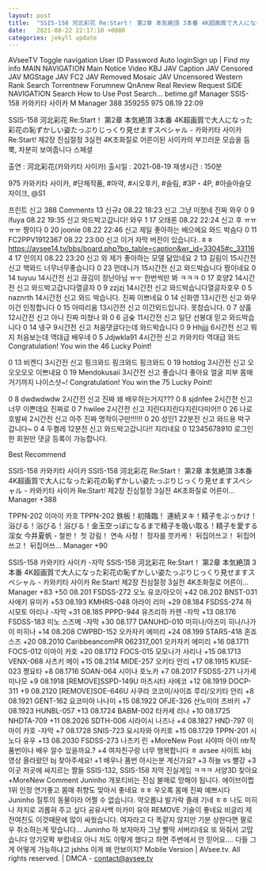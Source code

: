 ```yaml
---
layout: post
title:  "SSIS-158 河北彩花 Re:Start！ 第2章 本気絶頂 3本番 4K超画質で大人になった彩花の恥ずかしい姿たっぷりじっくり見せますスペシャル - 카와키타 사이카 Re:Start! 제2장 진심절정 3실전 4K초화질로 어른이된 사이카의 부끄러운 모습을 듬뿍, 차분히 보여줍니다 스페셜"
date:   2021-08-22 22:17:10 +0800
categories: jekyll update
---
```


AVseeTV
Toggle navigation
User ID
Password
  Auto loginSign up  |  Find my info
MAIN NAVIGATION
Main
Notice
Video
KBJ
JAV Caption
JAV Censored
JAV MGStage
JAV FC2
JAV Removed Mosaic
JAV Uncensored
Western
Rank
Search
Torrentnew
Forumnew
QnAnew
Real Review
Request
SIDE NAVIGATION
Search
How to Use
Post Search...
betime.gif
Manager SSIS-158 카와키타 사이카
M Manager   388   359255   975 08.19 22:09

SSIS-158 河北彩花 Re:Start！ 第2章 本気絶頂 3本番 4K超画質で大人になった彩花の恥ずかしい姿たっぷりじっくり見せますスペシャル - 카와키타 사이카 Re:Start! 제2장 진심절정 3실전 4K초화질로 어른이된 사이카의 부끄러운 모습을 듬뿍, 차분히 보여줍니다 스페셜


출연 : 河北彩花(카와키타 사이카)
출시일 : 2021-08-19
재생시간 : 150분

 
975
 카와키타 사이카, #단체작품, #마약, #시오후키, #슬림, #3P・4P, #아슬아슬모자이크, @S1

프린트 신고
 388 Comments
13 신규z  08.22 18:23  신고
그냥 미쳤네 진짜 와우
0
9 ifuya  08.22 19:35  신고
와드박고갑니다! 와우
1
17 오태론  08.22 22:24  신고
후 ㅠㅠㅠㅠ 짱이다
0
20 joonie  08.22 22:46  신고
제일 좋아하는 배으에요 와드 박슴다
0
11 FC2PPV1912367  08.22 23:00  신고
이거 자막 버전이 있습니다..ㅎㅎ
https://avsee14.tv/bbs/board.php?bo_table=caption&wr_id=33045#c_33116
4
17 인의지  08.22 23:20  신고
와 제가 좋아하는 모델 닮았네요
2
13 길림이  15시간전  신고
핵와드 너무너무좋습니다
0
23 먼데니가  15시간전  신고
와드박습니다 짱이네요
0
14 tuyuu  14시간전  신고
끊김이 장난아님 ㅠㅜ 한번씩만 봐 ㅋㅋㅋ
0
17 호양2  14시간전  신고
와드박고갑니다열글자
0
9 zzjzj  14시간전  신고
와드박습니다열글자호우
0
5 naznrth  14시간전  신고
와드 박습니다. 진짜 이쁘네요
0
14 신화영  13시간전  신고
와우 이건  인정합니다
0
15 아따리옴  13시간전  신고
이간외드입니다. 못참습니다.
0
7 상훌  12시간전  신고
아니 진짜 미쳤나 와
0
6 금숮  11시간전  신고
일단 선봉대 믿고 와드박습니다
0
14 넹구  9시간전  신고
처음댓글다는데 와드박습니다
0
9 Hhjjjj  6시간전  신고
뭐지 처음보는데 역대급 배우네
0
5 Jdjwkla91  4시간전  신고
카와키타 역대급 와드
 Congratulation! You win the 46 Lucky Point!

0
13 비켄디  3시간전  신고
핑크와드 핑크와드 핑크와드
0
19 hotdog  3시간전  신고
오오오오오 이쁘내요
0
19 Mendokusaii  3시간전  신고
좋습니다 좋아요 얼굴 피부 몸매 거기까지 나이스샷~!
 Congratulation! You win the 75 Lucky Point!

0
8 dwdwdwdw  2시간전  신고
진짜 왜 배우하는거지???
0
8 sjdnfee  2시간전  신고
너무 이쁜데요 진짜로
0
7 hwilee  2시간전  신고
지린다지린다지린다미어!!
0
26 나로호발싸  2시간전  신고
아주 진짜 명작이구만!!!!!!
0
20 성인1  22분전  신고
와드용 박구 갑니다~
0
4 두켤레  12분전  신고
와드박고갑니다!! 지리네요
0
12345678910
로그인한 회원만 댓글 등록이 가능합니다.

Best Recommend

SSIS-158 카와키타 사이카
SSIS-158 河北彩花 Re:Start！ 第2章 本気絶頂 3本番 4K超画質で大人になった彩花の恥ずかしい姿たっぷりじっくり見せますスペシャル - 카와키타 사이카 Re:Start! 제2장 진심절정 3실전 4K초화질로 어른이…
Manager +388

TPPN-202 이마이 카호
TPPN-202 鉄板！初降臨！ 連続ヌキ！精子をぶっかけ！浴びる！浴びる！浴びる！金玉空っぽになるまで精子を吸い取る！精子を愛する淫女 今井夏帆 - 철판！ 첫 강림！ 연속 사정！ 정자를 붓카케！ 뒤집어쓰고！ 뒤집어쓰고！ 뒤집어쓰…
Manager +90

SSIS-158 카와키타 사이카 -자막
SSIS-158 河北彩花 Re:Start！ 第2章 本気絶頂 3本番 4K超画質で大人になった彩花の恥ずかしい姿たっぷりじっくり見せますスペシャル - 카와키타 사이카 Re:Start! 제2장 진심절정 3실전 4K초화질로 어른이…
Manager +83
+50  08.201 FSDSS-272 오노 유코/아오이
+42  08.202 BNST-031 사에키 유미카
+53  08.193 KMHRS-048 아라이 리마
+29  08.184 FSDSS-274 하시모토 아리나 -자막
+31  08.185 PPPD-944 유즈리하 카렌 -자막
+13  08.176 FSDSS-183 미노 스즈메 -자막
+30  08.177 DANUHD-010 미히나/아즈미 히나/나가이 미히나
+14  08.208 CWPBD-152 오카자키 에미리
+24  08.199 STARS-418 혼죠 스즈
+20  08.2010 CaribbeancomPR 062317_001 오카자키 에미리
+16  08.1711 FOCS-012 이마이 카호
+20  08.1712 FOCS-015 모모나가 사리나
+15  08.1713 VENX-068 사츠키 메이
+15  08.2114 MIDE-257 오키타 안리
+17  08.1915 KUSE-023 쨩요타
+8  08.1716 SOAN-064 시이나 호노카
+7  08.2017 FSDSS-271 나가세 미나모
+9  08.1918 [REMOVE]SSPD-149U 마츠시타 사에코
+12  08.1919 DOCP-311
+9  08.2120 [REMOVE]SOE-646U 사쿠라 코코미/사이죠 루리/오키타 안리
+8  08.1921 GENT-162 요코미야 나나미
+15  08.1922 OFJE-326 산노미야 츠바키
+7  08.1923 HUNBL-057
+13  08.1724 BABM-002 타카세 리나
+10  08.1725 NHDTA-709
+11  08.2026 SDTH-006 시라이시 나즈나
+4  08.1827 HND-797 이마이 카호 -자막
+7  08.1728 SNIS-723 요시자와 아키호
+15  08.1729 TPPN-201 시노다 유우
+13  08.2030 FSDSS-273 나츠키 린
+MoreNew Post
 사야마 아이 ntr작
 품번이나 배우 알수 있을까요.?
+4 여자친구랑 너무 행복합니다 ㅎ
 avsee 사이트 kbj 영상 올라왔던 bj 찾아주세요!
+1 배우나 품번 아시는분 계신가요?
+3 하늘 vs 빨강
+3 이곳 저곳에 싸지르는 짤들
 SSIS-132, SSIS-158 자막
 진실게임 ㅋㅋㅋ
 서양3D 찾아요
+MoreNew Comment
Juninho 개포티비는 진심 불매로 망해야 됩니다.
에이브이쩝 1위 인정 연기좋고 몸매 취향도 맞아서 좋네요 ㅎㅎ
우오록 몸매 진짜 예쁘시다
Juninho 질투의 동물이라 어쩔 수 없습니다.
약오롭냐 발가락 졸래 기네 ㅎㅎ 나도 미히나 자지로 괴롭혀 주고 싶다
공유사백 미카미 유아 REMOVE 기술이 좋네요
비글리 제 전여친도 이것때문에 많이 싸웠습니다. 여자라고 다 똑같지 않지만 기분 상한다면 팔로우 취소하는게 맞습니다…
Juninho 하 보자마자 그냥 빨딱 서버리네요 또 와줘서 고맙습니다
앙기모똭 부럽네요 아니 저도 이렇게 했다고 하면 주변에서 안 믿어요.... 다들 그게 어떻게 가능하냐고
jshhs 이게 왜 안보이지?
Mobile Version |
 AVsee.tv. All rights reserved. | DMCA - contact@avsee.tv

